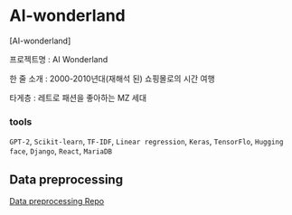 # AI-wonderland
[AI-wonderland]

프로젝트명 : AI Wonderland


한 줄 소개 : 2000-2010년대(재해석 된) 쇼핑몰로의 시간 여행


타게층 : 레트로 패션을 좋아하는 MZ 세대

### tools
`GPT-2`, `Scikit-learn`, `TF-IDF`, `Linear regression`, `Keras`, `TensorFlo`, `Hugging face`, `Django`, `React`, `MariaDB`

## Data preprocessing 
[Data preprocessing Repo](https://github.com/inistory/amazon-fashion-data-description-generation)
